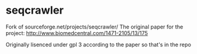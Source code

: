 # seqcrawler
Fork of sourceforge.net/projects/seqcrawler/
The original paper for the project: http://www.biomedcentral.com/1471-2105/13/175

Originally lisenced under gpl 3 according to the paper so that's in the repo

